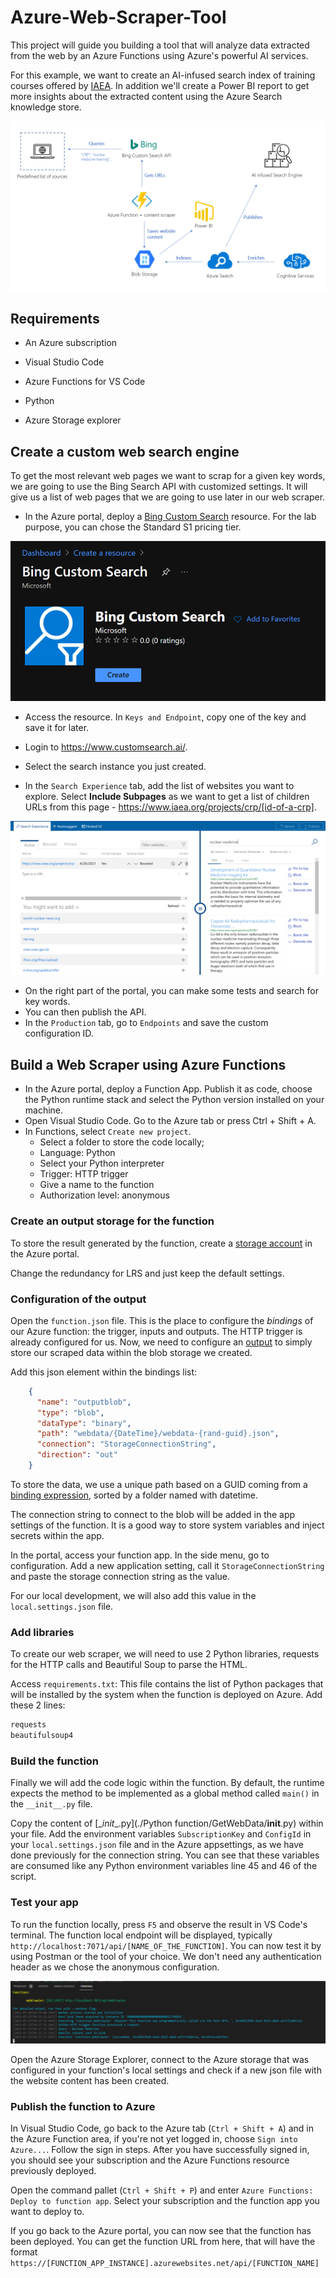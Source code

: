 # Azure-Web-Scraper-Tool

This project will guide you building a tool that will analyze data extracted from the web by an Azure Functions using Azure's powerful AI services.

For this example, we want to create an AI-infused search index of training courses offered by [IAEA](https://www.iaea.org/projects/coordinated-research-projects). In addition we'll create a Power BI report to get more insights about the extracted content using the Azure Search knowledge store.

![achitecture](./img/archi-projet.png)

## Requirements

- An Azure subscription
- Visual Studio Code

- Azure Functions for VS Code
- Python
- Azure Storage explorer

## Create a custom web search engine

To get the most relevant web pages we want to scrap for a given key words, we are going to use the Bing Search API with customized settings. It will give us a list of web pages that we are going to use later in our web scraper.

- In the Azure portal, deploy a [Bing Custom Search](https://docs.microsoft.com/en-us/bing/search-apis/bing-web-search/create-bing-search-service-resource) resource. For the lab purpose, you can chose the Standard S1 pricing tier.

![search resource](./img/custom-search.png)

- Access the resource. In `Keys and Endpoint`, copy one of the key and save it for later.

- Login to https://www.customsearch.ai/.
- Select the search instance you just created.
- In the `Search Experience` tab, add the list of websites you want to explore. Select **Include Subpages** as we want to get a list of children URLs  from this page - https://www.iaea.org/projects/crp/[id-of-a-crp].

![custom search portal](.\img\custom-search-portal.png)

- On the right part of the portal, you can make some tests and search for key words.
- You can then publish the API.
- In the `Production` tab, go to `Endpoints` and save the custom configuration ID.

## Build a Web Scraper using Azure Functions

- In the Azure portal, deploy a Function App. Publish it as code, choose the Python runtime stack and select the Python version installed on your machine.
- Open Visual Studio Code. Go to the Azure tab or press Ctrl + Shift + A.
- In Functions, select `Create new project`.
  - Select a folder to store the code locally;
  - Language: Python
  - Select your Python interpreter
  - Trigger: HTTP trigger
  - Give a name to the function
  - Authorization level: anonymous

### Create an output storage for the function

To store the result generated by the function, create a [storage account](https://ms.portal.azure.com/#create/Microsoft.StorageAccount-ARM) in the Azure portal.

Change the redundancy for LRS and just keep the default settings.

### Configuration of the output

Open the `function.json` file. This is the place to configure the *bindings* of our Azure function: the trigger, inputs and outputs. The HTTP trigger is already configured for us. Now, we need to configure an [output](https://docs.microsoft.com/en-us/azure/azure-functions/functions-bindings-storage-blob-output?tabs=python) to simply store our scraped data within the blob storage we created.

Add this json element within the bindings list:

```json
    {
      "name": "outputblob",
      "type": "blob",
      "dataType": "binary",
      "path": "webdata/{DateTime}/webdata-{rand-guid}.json",
      "connection": "StorageConnectionString",
      "direction": "out"
    }
```

To store the data, we use a unique path based on a GUID coming from a [binding expression](https://docs.microsoft.com/en-us/azure/azure-functions/functions-bindings-expressions-patterns), sorted by a folder named with datetime.

The connection string to connect to the blob will be added in the app settings of the function. It is a good way to store system variables and inject secrets within the app.

In the portal, access your function app. In the side menu, go to configuration. Add a new application setting, call it `StorageConnectionString` and paste the storage connection string as the value.

For our local development, we will also add this value in the `local.settings.json` file.

### Add libraries

To create our web scraper, we will need to use 2 Python libraries, requests for the HTTP calls and Beautiful Soup to parse the HTML.

Access `requirements.txt`:  This file contains the list of Python packages that will be installed by the system when the function is deployed on Azure. Add these 2 lines:

``` txt
requests
beautifulsoup4
```

### Build the function

Finally we will add the code logic within the function. By default, the runtime expects the method to be implemented as a global method called `main()` in the `__init__.py` file.

Copy the content of [\__init__.py](./Python function/GetWebData/__init__.py) within your file. Add the environment variables `SubscriptionKey`  and `ConfigId` in your `local.settings.json` file and in the Azure appsettings, as we have done previously for the connection string. You can see that these variables are consumed like any Python environment variables line 45 and 46 of the script.

### Test your app

To run the function locally, press `F5` and observe the result in VS Code's terminal. The function local endpoint will be displayed, typically `http://localhost:7071/api/[NAME_OF_THE_FUNCTION]`. You can now test it by using Postman or the tool of your choice. We don't need any authentication header as we chose the anonymous configuration.

![vs code console](.\img\function_local_test.png)

Open the Azure Storage Explorer, connect to the Azure storage that was configured in your function's local settings and check if a new json file with the website content has been created.

### Publish the function to Azure

In Visual Studio Code, go back to the Azure tab (`Ctrl + Shift + A`) and in the Azure Function area, if you're not yet logged in, choose `Sign into Azure...`. Follow the sign in steps. After you have successfully signed in, you should see your subscription and the Azure Functions resource previously deployed.

Open the command pallet (`Ctrl + Shift + P`) and enter `Azure Functions: Deploy to function app`. Select your subscription and the function app you want to deploy to.

If you go back to the Azure portal, you can now see that the function has been deployed. You can get the function URL from here, that will have the format `https://[FUNCTION_APP_INSTANCE].azurewebsites.net/api/[FUNCTION_NAME]`
